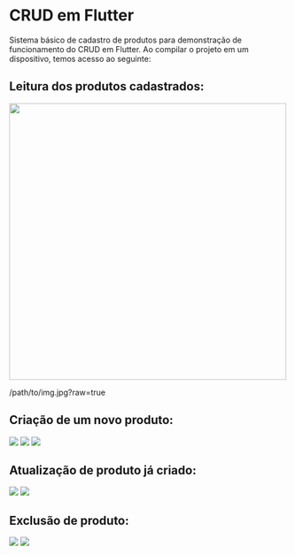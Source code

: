 # CRUD em Flutter
Sistema básico de cadastro de produtos para demonstração de funcionamento do CRUD em Flutter.
Ao compilar o projeto em um dispositivo, temos acesso ao seguinte:

## Leitura dos produtos cadastrados:

<img height="500" src="/screenshots/01.png?raw=true">

/path/to/img.jpg?raw=true

## Criação de um novo produto:

<img src=“/screenshots/02.png”>
<img src=“/screenshots/03.png”>
<img src=“/screenshots/04.png”>

## Atualização de produto já criado:

<img src=“/screenshots/05.png”>
<img src=“/screenshots/06.png”>

## Exclusão de produto:

<img src=“/screenshots/07.png”>
<img src=“/screenshots/08.png”>

